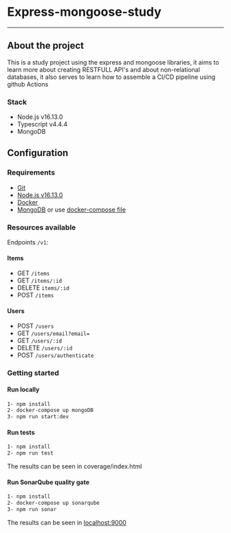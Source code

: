 # Express-mongoose-study

---

## About the project

This is a study project using the express and mongoose libraries, it aims to learn more about creating RESTFULL API's and about non-relational databases, it also serves to learn how to assemble a CI/CD pipeline using github Actions

### Stack

- Node.js v16.13.0
- Typescript v4.4.4
- MongoDB

## Configuration

### Requirements

- [Git](https://git-scm.com/downloads)
- [Node.js v16.13.0](https://nodejs.org/download/release/v16.13.0/)
- [Docker](https://www.docker.com/get-started)
- [MongoDB](https://www.mongodb.com/try/download/community) or use [docker-compose file](https://github.com/Poggioli/express-mongoose-study/blob/develop/docker-compose.yml)

### Resources available

Endpoints `/v1`:

#### Items

- GET `/items`
- GET `/items/:id`
- DELETE `items/:id`
- POST `/items`

#### Users

- POST `/users`
- GET `/users/email?email=`
- GET `/users/:id`
- DELETE `/users/:id`
- POST `/users/authenticate`

### Getting started

#### Run locally

```sh
1- npm install
2- docker-compose up mongoDB
3- npm run start:dev
```

#### Run tests

```sh
1- npm install
2- npm run test
```

The results can be seen in coverage/index.html

#### Run SonarQube quality gate

```sh
1- npm install
2- docker-compose up sonarqube
3- npm run sonar
```

The results can be seen in [localhost:9000](http://localhost:9000)
